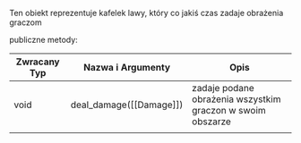 Ten obiekt reprezentuje kafelek lawy, który co jakiś czas zadaje obrażenia graczom

publiczne metody:

| Zwracany Typ | Nazwa i Argumenty | Opis |
| ---- | ---- | ---- |
| void | deal_damage([[Damage]]) | zadaje podane obrażenia wszystkim graczon w swoim obszarze |
|  |  |  |
